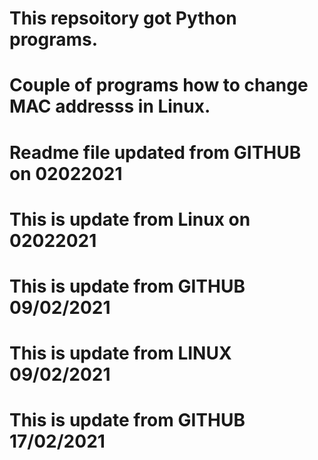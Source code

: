 # This repsoitory got Python programs.
# Couple of programs how to change MAC addresss in Linux.
# Readme file updated from GITHUB on 02022021
# This is update from Linux on 02022021
# This is update from GITHUB 09/02/2021
# This is update from LINUX 09/02/2021
# This is update from GITHUB 17/02/2021

